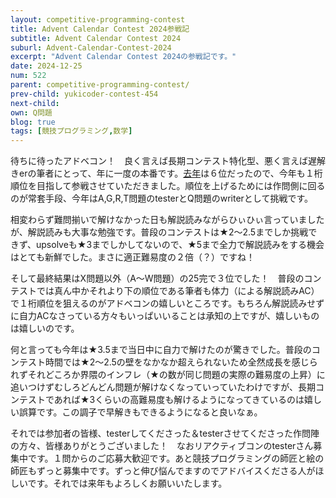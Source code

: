 ```yaml
---
layout: competitive-programming-contest
title: Advent Calendar Contest 2024参戦記
subtitle: Advent Calendar Contest 2024
suburl: Advent-Calendar-Contest-2024
excerpt: "Advent Calendar Contest 2024の参戦記です。"
date: 2024-12-25
num: 522
parent: competitive-programming-contest/
prev-child: yukicoder-contest-454
next-child: 
own: Q問題
blog: true
tags: [競技プログラミング,数学]
---
```


待ちに待ったアドベコン！　良く言えば長期コンテスト特化型、悪く言えば遅解きerの筆者にとって、年に一度の本番です。[去年](https://yukicoder.me/contests/474)は６位だったので、今年も１桁順位を目指して参戦させていただきました。順位を上げるためには作問側に回るのが常套手段、今年はA,G,R,T問題のtesterとQ問題のwriterとして挑戦です。

相変わらず難問揃いで解けなかった日も解説読みながらひぃひぃ言っていましたが、解説読みも大事な勉強です。普段のコンテストは★2～2.5までしか挑戦できず、upsolveも★3までしかしてないので、★5まで全力で解説読みをする機会はとても新鮮でした。まさに適正難易度の２倍（？）ですね！

そして最終結果はX問題以外（A～W問題）の25完で３位でした！　普段のコンテストでは真ん中かそれより下の順位である筆者も体力（による解説読みAC）で１桁順位を狙えるのがアドベコンの嬉しいところです。もちろん解説読みせずに自力ACなさっている方々もいっぱいいることは承知の上ですが、嬉しいものは嬉しいのです。

何と言っても今年は★3.5まで当日中に自力で解けたのが驚きでした。普段のコンテスト時間では★2～2.5の壁をなかなか超えられないため全然成長を感じられずそれどころか界隈のインフレ（★の数が同じ問題の実際の難易度の上昇）に追いつけずむしろどんどん問題が解けなくなっていっていたわけですが、長期コンテストであれば★3くらいの高難易度も解けるようになってきているのは嬉しい誤算です。この調子で早解きもできるようになると良いなぁ。

それでは参加者の皆様、testerしてくださった＆testerさせてくださった作問陣の方々、皆様ありがとうございました！　なおリアクティブコンのtesterさん募集中です。１問からのご応募大歓迎です。あと競技プログラミングの師匠と絵の師匠もずっと募集中です。ずっと伸び悩んでますのでアドバイスくださる人がほしいです。それでは来年もよろしくお願いいたします。
